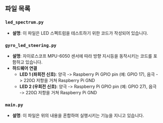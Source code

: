 ## 파일 목록

### `led_spectrum.py`
- **설명**: 이 파일은 LED 스펙트럼을 테스트하기 위한 코드가 작성되어 있습니다.

### `gyro_led_steering.py`
- **설명**: 자이로스코프 MPU-6050 센서에 따라 방향 지시등을 동작시키는 코드를 포함하고 있습니다.
- **하드웨어 연결**
  - **LED 1 (좌회전 신호)**: 양극 -> Raspberry Pi GPIO pin (예: GPIO 17), 음극 -> 220Ω 저항을 거쳐 Raspberry Pi GND
  - **LED 2 (우회전 신호)**: 양극 -> Raspberry Pi GPIO pin (예: GPIO 27), 음극 -> 220Ω 저항을 거쳐 Raspberry Pi GND

### `main.py`
- **설명**: 이 파일은 위의 내용을 혼합하여 실행시키는 기능을 지니고 있습니다.
